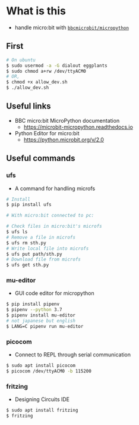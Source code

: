 # What is this

- handle micro:bit with [`bbcmicrobit/micropython`](https://github.com/bbcmicrobit/micropython)

## First

```bash
# On ubuntu
$ sudo usermod -a -G dialout eggplants
$ sudo chmod a+rw /dev/ttyACM0
# OR,
$ chmod +x allow_dev.sh
$ ./allow_dev.sh
```

## Useful links

- BBC micro:bit MicroPython documentation
  - <https://microbit-micropython.readthedocs.io>
- Python Editor for micro:bit
  - <https://python.microbit.org/v/2.0>

## Useful commands

### ufs

- A command for handling microfs

```bash
# Install
$ pip install ufs

# With micro:bit connected to pc:

# Check files in micro:bit's microfs
$ ufs ls
# Remove a file in microfs
$ ufs rm sth.py
# Write local file into microfs
$ ufs put path/sth.py
# Download file from microfs
$ ufs get sth.py
```

### mu-editor

- GUI code editor for micropython

```bash
$ pip install pipenv
$ pipenv --python 3.7
$ pipenv install mu-editor
# not japanese but english
$ LANG=C pipenv run mu-editor
```

### picocom

- Connect to REPL through serial communication

```bash
$ sudo apt install picocom
$ picocom /dev/ttyACM0 -b 115200
```

### fritzing

- Designing Circuits IDE

```bash
$ sudo apt install fritzing
$ fritzing
```
